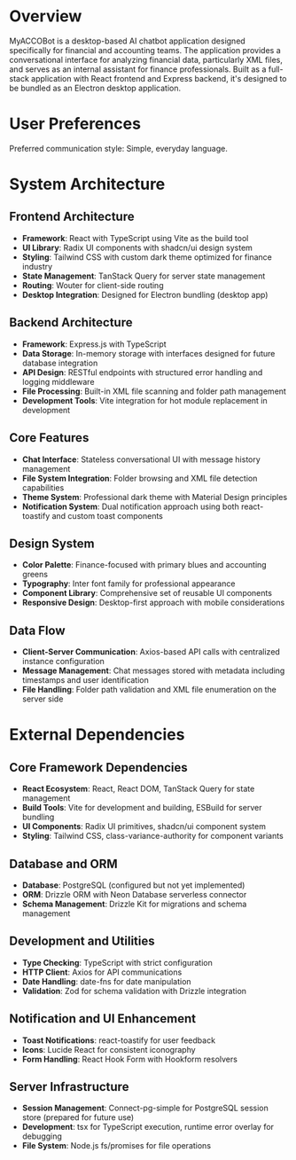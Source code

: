 # Overview

MyACCOBot is a desktop-based AI chatbot application designed specifically for financial and accounting teams. The application provides a conversational interface for analyzing financial data, particularly XML files, and serves as an internal assistant for finance professionals. Built as a full-stack application with React frontend and Express backend, it's designed to be bundled as an Electron desktop application.

# User Preferences

Preferred communication style: Simple, everyday language.

# System Architecture

## Frontend Architecture
- **Framework**: React with TypeScript using Vite as the build tool
- **UI Library**: Radix UI components with shadcn/ui design system
- **Styling**: Tailwind CSS with custom dark theme optimized for finance industry
- **State Management**: TanStack Query for server state management
- **Routing**: Wouter for client-side routing
- **Desktop Integration**: Designed for Electron bundling (desktop app)

## Backend Architecture
- **Framework**: Express.js with TypeScript
- **Data Storage**: In-memory storage with interfaces designed for future database integration
- **API Design**: RESTful endpoints with structured error handling and logging middleware
- **File Processing**: Built-in XML file scanning and folder path management
- **Development Tools**: Vite integration for hot module replacement in development

## Core Features
- **Chat Interface**: Stateless conversational UI with message history management
- **File System Integration**: Folder browsing and XML file detection capabilities
- **Theme System**: Professional dark theme with Material Design principles
- **Notification System**: Dual notification approach using both react-toastify and custom toast components

## Design System
- **Color Palette**: Finance-focused with primary blues and accounting greens
- **Typography**: Inter font family for professional appearance
- **Component Library**: Comprehensive set of reusable UI components
- **Responsive Design**: Desktop-first approach with mobile considerations

## Data Flow
- **Client-Server Communication**: Axios-based API calls with centralized instance configuration
- **Message Management**: Chat messages stored with metadata including timestamps and user identification
- **File Handling**: Folder path validation and XML file enumeration on the server side

# External Dependencies

## Core Framework Dependencies
- **React Ecosystem**: React, React DOM, TanStack Query for state management
- **Build Tools**: Vite for development and building, ESBuild for server bundling
- **UI Components**: Radix UI primitives, shadcn/ui component system
- **Styling**: Tailwind CSS, class-variance-authority for component variants

## Database and ORM
- **Database**: PostgreSQL (configured but not yet implemented)
- **ORM**: Drizzle ORM with Neon Database serverless connector
- **Schema Management**: Drizzle Kit for migrations and schema management

## Development and Utilities
- **Type Checking**: TypeScript with strict configuration
- **HTTP Client**: Axios for API communications
- **Date Handling**: date-fns for date manipulation
- **Validation**: Zod for schema validation with Drizzle integration

## Notification and UI Enhancement
- **Toast Notifications**: react-toastify for user feedback
- **Icons**: Lucide React for consistent iconography
- **Form Handling**: React Hook Form with Hookform resolvers

## Server Infrastructure
- **Session Management**: Connect-pg-simple for PostgreSQL session store (prepared for future use)
- **Development**: tsx for TypeScript execution, runtime error overlay for debugging
- **File System**: Node.js fs/promises for file operations